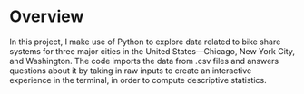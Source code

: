 # Overview

In this project, I make use of Python to explore data related to bike share systems for three major cities in the United States—Chicago, New York City, and Washington. The code imports the data from .csv files and answers questions about it by taking in raw inputs to create an interactive experience in the terminal, in order to compute descriptive statistics.
